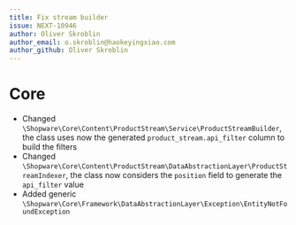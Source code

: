 ```yaml
---
title: Fix stream builder
issue: NEXT-10946
author: Oliver Skroblin
author_email: o.skroblin@haokeyingxiao.com 
author_github: Oliver Skroblin
---
```

# Core
* Changed `\Shopware\Core\Content\ProductStream\Service\ProductStreamBuilder`, the class uses now the generated `product_stream.api_filter` column to build the filters
* Changed `\Shopware\Core\Content\ProductStream\DataAbstractionLayer\ProductStreamIndexer`, the class now considers the `position` field to generate the `api_filter` value
* Added generic `\Shopware\Core\Framework\DataAbstractionLayer\Exception\EntityNotFoundException`
